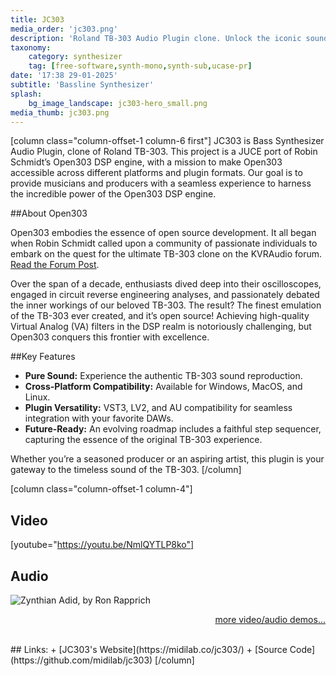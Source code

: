 ```yaml
---
title: JC303
media_order: 'jc303.png'
description: 'Roland TB-303 Audio Plugin clone. Unlock the iconic sound of the legendary Roland TB-303!'
taxonomy:
    category: synthesizer
    tag: [free-software,synth-mono,synth-sub,ucase-pr]
date: '17:38 29-01-2025'
subtitle: 'Bassline Synthesizer'
splash:
    bg_image_landscape: jc303-hero_small.png
media_thumb: jc303.png
---
```

[column class="column-offset-1 column-6 first"]
JC303 is Bass Synthesizer Audio Plugin, clone of Roland TB-303. This project is a JUCE port of Robin Schmidt’s Open303 DSP engine, with a mission to make Open303 accessible across different platforms and plugin formats. Our goal is to provide musicians and producers with a seamless experience to harness the incredible power of the Open303 DSP engine.

##About Open303

Open303 embodies the essence of open source development. It all began when Robin Schmidt called upon a community of passionate individuals to embark on the quest for the ultimate TB-303 clone on the KVRAudio forum. [Read the Forum Post](https://www.kvraudio.com/forum/viewtopic.php?t=262829).

Over the span of a decade, enthusiasts dived deep into their oscilloscopes, engaged in circuit reverse engineering analyses, and passionately debated the inner workings of our beloved TB-303. The result? The finest emulation of the TB-303 ever created, and it’s open source! Achieving high-quality Virtual Analog (VA) filters in the DSP realm is notoriously challenging, but Open303 conquers this frontier with excellence.

##Key Features

+ **Pure Sound:** Experience the authentic TB-303 sound reproduction.
+ **Cross-Platform Compatibility:** Available for Windows, MacOS, and Linux.
+ **Plugin Versatility:** VST3, LV2, and AU compatibility for seamless integration with your favorite DAWs.
+ **Future-Ready:** An evolving roadmap includes a faithful step sequencer, capturing the essence of the original TB-303 experience.

Whether you’re a seasoned producer or an aspiring artist, this plugin is your gateway to the timeless sound of the TB-303.
[/column]

[column class="column-offset-1 column-4"]
## Video
[youtube="https://youtu.be/NmlQYTLP8ko"]
<br>
## Audio
![Zynthian Adid, by Ron Rapprich](https://soundcloud.com/ron-rapprich/zynthian-acid)
<br>

<p align="right">
 <a href="https://wiki.zynthian.org/index.php/Zynthian_Sound_Demos" target="_blank">more video/audio demos...</a>
</p>
<br>
## Links:
+ [JC303's Website](https://midilab.co/jc303/)
+ [Source Code](https://github.com/midilab/jc303)
[/column]


